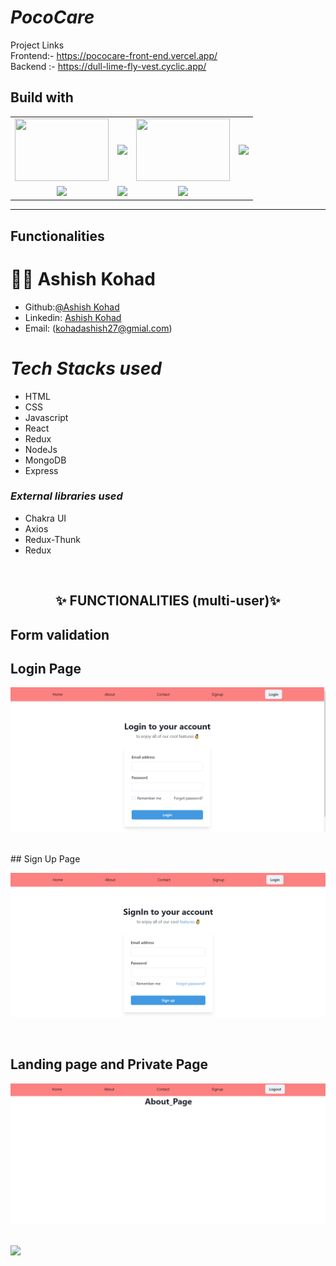 # _PocoCare_

Project Links
<br/>
Frontend:- https://pococare-front-end.vercel.app/
<br/>
Backend :- https://dull-lime-fly-vest.cyclic.app/

## Build with

<table  align=center>
  <tr>
 <td align=center> <img src="https://upload.wikimedia.org/wikipedia/commons/thumb/d/d9/Node.js_logo.svg/1280px-Node.js_logo.svg.png"  height=100   width=150 ></td>
     <td align=center> <img src="https://upload.wikimedia.org/wikipedia/commons/thumb/a/a7/React-icon.svg/1280px-React-icon.svg.png" height=100   ></td>
    <td align=center> <img src="https://upload.wikimedia.org/wikipedia/commons/4/49/Redux.png"  height=100   width=150 ></td>
     <td align=center> <img src="https://img.icons8.com/nolan/64/wikipedia.png"  height=100  ></td>
  </tr><tr><td align=center>  <img src="https://img.icons8.com/color/48/null/chakra-ui.png"   width=100  ></td>

  <td align=center> <img src="https://git-scm.com/images/logos/downloads/Git-Icon-1788C.png"  height=100  ></td>
  <td align=center> <img src="https://img.icons8.com/plasticine/100/null/github.png"  height=100  ></td>
  </tr>

</table>

<hr/>

## Functionalities

# 🧑🏻 **Ashish Kohad**

- Github:[@Ashish Kohad](https://github.com/AshishKohad27)
- Linkedin: [Ashish Kohad](https://www.linkedin.com/in/ashish-kohad27/)
- Email: (kohadashish27@gmial.com)

<h1><i>Tech Stacks used </i></h1>

<ul>
<li>HTML</li>
<li>CSS</li>
<li>Javascript</li>
<li>React</li>
<li>Redux</li>
<li>NodeJs</li>
<li>MongoDB</li>
<li>Express</li>
</ul>

<h3><i>External libraries used </i></h3>

<ul>
<li>Chakra UI</li>
<li>Axios</li>
<li>Redux-Thunk</li>
<li>Redux</li>
</ul>

<br/>
<h2 align="center" >✨ FUNCTIONALITIES (multi-user)✨<h2/>

Form validation
<br/>
## Login Page

![Alt text](src/Img/Login_PocoCare.PNG)

<br/>
## Sign Up Page

![Alt text](src/Img/Signup_PocoCare.PNG)

<br/>

## Landing page and Private Page

![Alt text](src/Img/Private_Page.PNG)

<br/>

<img src="https://raw.githubusercontent.com/Trilokia/Trilokia/379277808c61ef204768a61bbc5d25bc7798ccf1/bottom_header.svg" />
